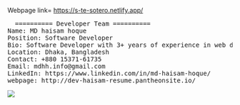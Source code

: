 Webpage link= https://s-te-sotero.netlify.app/

<pre>
  ========== Developer Team ==========
Name: MD haisam hoque
Position: Software Developer
Bio: Software Developer with 3+ years of experience in web development.
Location: Dhaka, Bangladesh
Contact: +880 15371-61735
Email: mdhh.info@gmail.com
LinkedIn: https://www.linkedin.com/in/md-haisam-hoque/
webpage: http://dev-haisam-resume.pantheonsite.io/
</pre>

<img src="https://github.com/haisam10/S-te-sotero/blob/main/s-te-sotero.netlify.app_.png"/>

